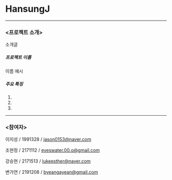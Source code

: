 # HansungJ
---

### <프로젝트 소개>
소개글

##### 프로젝트 이름
이름 예시

##### 주요 특징
1.
2.
3.

---
### <참여자>

이지성 / 1991328 / 	jason0153@naver.com

조현정 / 2171112 / eyeswater.00.o@gmail.com

강승현 / 2171513 / lukeesther@naver.com

변가연 / 2191208 / byeangayean@gmail.com

